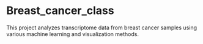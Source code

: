 # Breast_cancer_class
This project analyzes transcriptome data from breast cancer samples using various machine learning and visualization methods.  
